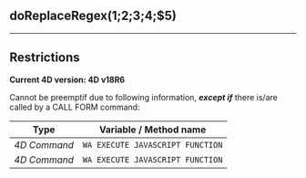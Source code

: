 ﻿## doReplaceRegex($1;$2;$3;$4;$5)---## Restrictions**Current 4D version: 4D v18R6**Cannot be preemptif due to following information, ***except if*** there is/are called by a CALL FORM command:|Type|Variable / Method name||------|------||*4D Command*|`WA EXECUTE JAVASCRIPT FUNCTION`||*4D Command*|`WA EXECUTE JAVASCRIPT FUNCTION`|